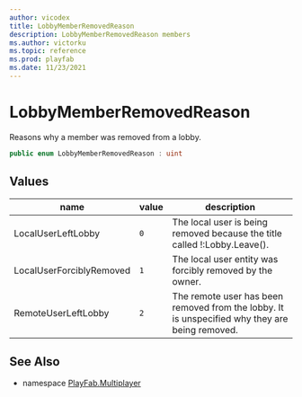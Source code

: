 ```yaml
---
author: vicodex
title: LobbyMemberRemovedReason
description: LobbyMemberRemovedReason members
ms.author: victorku
ms.topic: reference
ms.prod: playfab
ms.date: 11/23/2021
---
```


# LobbyMemberRemovedReason

Reasons why a member was removed from a lobby.

```csharp
public enum LobbyMemberRemovedReason : uint
```

## Values

| name | value | description |
| --- | --- | --- |
| LocalUserLeftLobby | `0` | The local user is being removed because the title called !:Lobby.Leave(). |
| LocalUserForciblyRemoved | `1` | The local user entity was forcibly removed by the owner. |
| RemoteUserLeftLobby | `2` | The remote user has been removed from the lobby. It is unspecified why they are being removed. |

## See Also

* namespace [PlayFab.Multiplayer](../PlayFabMultiplayerSDK.md)

